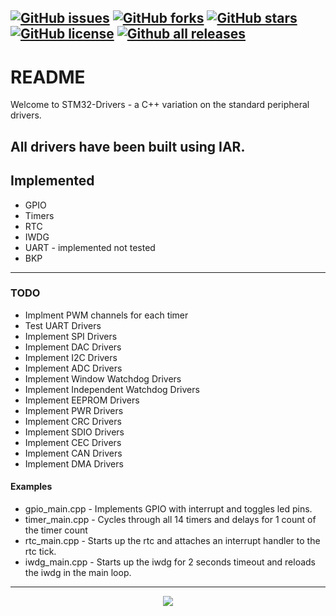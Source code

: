 [![GitHub issues](https://img.shields.io/github/issues/Gigaclank/STM-Drivers.svg?style=popout)](https://github.com/Gigaclank/STM-Drivers/issues)
[![GitHub forks](https://img.shields.io/github/forks/Gigaclank/STM-Drivers.svg?style=popout)](https://github.com/Gigaclank/STM-Drivers/network)
[![GitHub stars](https://img.shields.io/github/stars/Gigaclank/STM-Drivers.svg?style=popout)](https://github.com/Gigaclank/STM-Drivers/stargazers)
[![GitHub license](https://img.shields.io/github/license/Gigaclank/STM-Drivers.svg?style=popout)](https://github.com/Gigaclank/STM-Drivers/blob/master/LICENSE.txt)
[![Github all releases](https://img.shields.io/github/downloads/Gigaclank/STM-Drivers/total.svg)](https://github.com/Gigaclank/STM-Drivers)
---
# README #
Welcome to STM32-Drivers - a C++ variation on the standard peripheral drivers. 

All drivers have been built using IAR.
---
## Implemented ##
* GPIO 
* Timers
* RTC
* IWDG 
* UART - implemented not tested
* BKP

---
### TODO ###
* Implment PWM channels for each timer
* Test UART Drivers
* Implement SPI Drivers
* Implement DAC Drivers
* Implement I2C Drivers
* Implement ADC Drivers
* Implement Window Watchdog Drivers
* Implement Independent Watchdog Drivers
* Implement EEPROM Drivers
* Implement PWR Drivers
* Implement CRC Drivers
* Implement SDIO Drivers
* Implement CEC Drivers
* Implement CAN Drivers
* Implement DMA Drivers

#### Examples ####
* gpio_main.cpp   - Implements GPIO with interrupt and toggles led pins.
* timer_main.cpp  - Cycles through all 14 timers and delays for 1 count of the timer count
* rtc_main.cpp    - Starts up the rtc and attaches an interrupt handler to the rtc tick.
* iwdg_main.cpp   - Starts up the iwdg for 2 seconds timeout and reloads the iwdg in the main loop.

---
<p align="center" z-index = "-1">
  <img src="https://avatars2.githubusercontent.com/u/12459794?s=200&v=4"/>
</p>